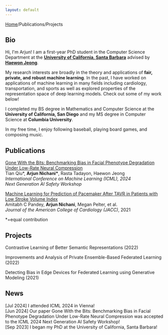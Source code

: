 ```yaml
---
layout: default
---
```


[Home](index.md)/Publications/Projects

## Bio

Hi, I'm Arjun! I am a first-year PhD student in the Computer Science Department at the **[University of California, Santa Barbara](https://www.ucsb.edu/)** advised by **[Haewon Jeong](https://www.haewonjeong.com/)**.

My research interests are broadly in the theory and applications of **fair, private, and robust machine learning**. In the past, I have worked on applications of machine learning in many fields including cardiology, transportation, and sports as well as explored properties of the representation space of deep learning models. Check out some of my work below!

I completed my BS degree in Mathematics and Computer Science at the **University of California, San Diego** and my MS degree in Computer Science at **Columbia University**.

In my free time, I enjoy following baseball, playing board games, and composing music.





## Publications

[Gone With the Bits: Benchmarking Bias in Facial Phenotype Degradation Under Low-Rate Neural Compression](https://openreview.net/forum?id=zIrvyQdIG4)  
Tian Qiu\*, **Arjun Nichani\***, Rasta Tadayon, Haewon Jeong  
*International Conference on Machine Learning (ICML), 2024*  
*Next Generation AI Safety Workshop*

[Machine Learning for Prediction of Pacemaker After TAVR in Patients with Low Stroke Volume Index](https://www.jacc.org/doi/full/10.1016/S0735-1097%2821%2902541-9)  
Amitabh C Pandey, **Arjun Nichani**, Megan Pelter, et al.  
*Journal of the American College of Cardiology (JACC)*, 2021

\*=equal contribution

## Projects

Contrastive Learning of Better Semantic Representations (2022)

Improvements and Analysis of Private Ensemble-Based Federated Learning (2022)

Detecting Bias in Edge Devices for Federated Learning using Generative Modeling (2021)


## News

[Jul 2024] I attended ICML 2024 in Vienna!  
[Jun 2024] Our paper Gone With the Bits: Benchmarking Bias in Facial Phenotype Degradation Under Low-Rate Neural Compression was accepted to the ICML 2024 Next Generation AI Safety Workshop!  
[Sep 2023] I began my PhD at the University of California, Santa Barbara!
